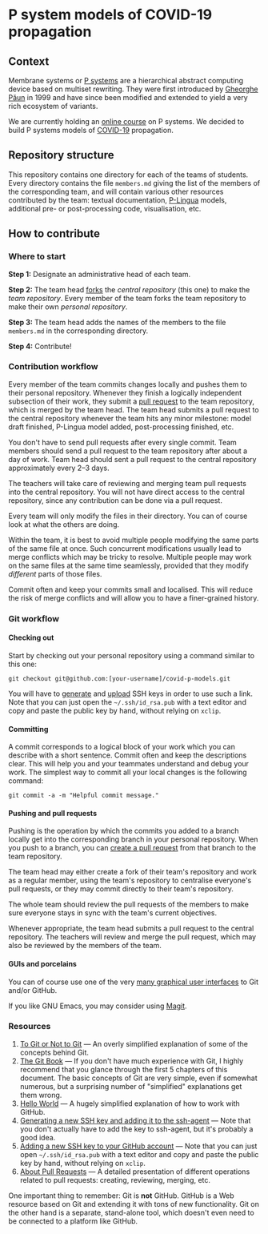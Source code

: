 # P system models of COVID-19 propagation

## Context

Membrane systems or [P
systems](https://en.wikipedia.org/wiki/P_system) are a hierarchical
abstract computing device based on multiset rewriting.  They were
first introduced by [Gheorghe
Păun](https://en.wikipedia.org/wiki/Gheorghe_P%C4%83un) in 1999 and
have since been modified and extended to yield a very rich ecosystem
of variants.

We are currently holding an [online
course](https://ecampus.paris-saclay.fr/course/view.php?id=21726) on P
systems. We decided to build P systems models of
[COVID-19](https://en.wikipedia.org/wiki/Coronavirus_disease_2019)
propagation.

## Repository structure

This repository contains one directory for each of the teams of
students.  Every directory contains the file `members.md` giving the
list of the members of the corresponding team, and will contain
various other resources contributed by the team: textual
documentation,
[P-Lingua](http://www.p-lingua.org/wiki/index.php/Main_Page) models,
additional pre- or post-processing code, visualisation, etc.

## How to contribute

### Where to start

**Step 1:** Designate an administrative head of each team.

**Step 2:** The team head
[forks](https://help.github.com/en/github/getting-started-with-github/fork-a-repo)
the *central repository* (this one) to make the *team repository*.
Every member of the team forks the team repository to make their own
*personal repository*.

**Step 3:** The team head adds the names of the members to the file
`members.md` in the corresponding directory.

**Step 4:** Contribute!

### Contribution workflow

Every member of the team commits changes locally and pushes them to
their personal repository.  Whenever they finish a logically
independent subsection of their work, they submit a [pull
request](https://help.github.com/en/github/collaborating-with-issues-and-pull-requests/about-pull-requests)
to the team repository, which is merged by the team head.  The team
head submits a pull request to the central repository whenever the
team hits any minor milestone: model draft finished, P-Lingua model
added, post-processing finished, etc.

You don't have to send pull requests after every single commit.  Team
members should send a pull request to the team repository after about
a day of work.  Team head should sent a pull request to the central
repository approximately every 2–3 days.

The teachers will take care of reviewing and merging team pull
requests into the central repository.  You will not have direct access
to the central repository, since any contribution can be done via a
pull request.

Every team will only modify the files in their directory.  You can of
course look at what the others are doing.

Within the team, it is best to avoid multiple people modifying the
same parts of the same file at once.  Such concurrent modifications
usually lead to merge conflicts which may be tricky to resolve.
Multiple people may work on the same files at the same time
seamlessly, provided that they modify *different* parts of those
files.

Commit often and keep your commits small and localised.  This will
reduce the risk of merge conflicts and will allow you to have a
finer-grained history.

### Git workflow

#### Checking out

Start by checking out your personal repository using a command similar
to this one:

```
git checkout git@github.com:[your-username]/covid-p-models.git
```

You will have to
[generate](https://help.github.com/en/github/authenticating-to-github/generating-a-new-ssh-key-and-adding-it-to-the-ssh-agent)
and
[upload](https://help.github.com/en/github/authenticating-to-github/adding-a-new-ssh-key-to-your-github-account)
SSH keys in order to use such a link.  Note that you can just open the
`~/.ssh/id_rsa.pub` with a text editor and copy and paste the public
key by hand, without relying on `xclip`.

#### Committing

A commit corresponds to a logical block of your work which you can
describe with a short sentence.  Commit often and keep the
descriptions clear.  This will help you and your teammates understand
and debug your work.  The simplest way to commit all your local
changes is the following command:

```
git commit -a -m "Helpful commit message."
```

#### Pushing and pull requests

Pushing is the operation by which the commits you added to a branch
locally get into the corresponding branch in your personal repository.
When you push to a branch, you can [create a pull
request](https://help.github.com/en/github/collaborating-with-issues-and-pull-requests/creating-a-pull-request)
from that branch to the team repository.

The team head may either create a fork of their team's repository and
work as a regular member, using the team's repository to centralise
everyone's pull requests, or they may commit directly to their team's
repository.

The whole team should review the pull requests of the members to make
sure everyone stays in sync with the team's current objectives.

Whenever appropriate, the team head submits a pull request to the
central repository.  The teachers will review and merge the pull
request, which may also be reviewed by the members of the team.

#### GUIs and porcelains

You can of course use one of the very [many graphical user
interfaces](https://git-scm.com/downloads/guis) to Git and/or GitHub.

If you like GNU Emacs, you may consider using
[Magit](https://magit.vc/).

### Resources

1. [To Git or Not to
   Git](https://www.ibisc.univ-evry.fr/~sivanov/content/courses/togit/togit.pdf)
   — An overly simplified explanation of some of the concepts behind
   Git.
2. [The Git Book](https://git-scm.com/book/en/v2) — If you don't have
   much experience with Git, I highly recommend that you glance
   through the first 5 chapters of this document.  The basic concepts
   of Git are very simple, even if somewhat numerous, but a surprising
   number of "simplified" explanations get them wrong.
3. [Hello World](https://guides.github.com/activities/hello-world/) —
   A hugely simplified explanation of how to work with GitHub.
4. [Generating a new SSH key and adding it to the
   ssh-agent](https://help.github.com/en/github/authenticating-to-github/generating-a-new-ssh-key-and-adding-it-to-the-ssh-agent)
   — Note that you don't actually have to add the key to ssh-agent,
   but it's probably a good idea.
5. [Adding a new SSH key to your GitHub
   account](https://help.github.com/en/github/authenticating-to-github/adding-a-new-ssh-key-to-your-github-account)
   — Note that you can just open `~/.ssh/id_rsa.pub` with a text
   editor and copy and paste the public key by hand, without relying
   on `xclip`.
6. [About Pull
   Requests](https://help.github.com/en/github/collaborating-with-issues-and-pull-requests/about-pull-requests)
   — A detailed presentation of different operations related to pull
   requests: creating, reviewing, merging, etc.
   
One important thing to remember: Git is **not** GitHub.  GitHub is a
Web resource based on Git and extending it with tons of new
functionality.  Git on the other hand is a separate, stand-alone tool,
which doesn't even need to be connected to a platform like GitHub.
